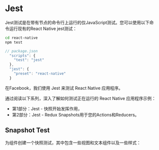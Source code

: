 # Jest

Jest测试是在带有节点的命令行上运行的仅JavaScript测试。您可以使用以下命令运行现有的React Native jest测试：

```sh
cd react-native
npm test
```

```js
// package.json
  "scripts": {
    "test": "jest"
  },
  "jest": {
    "preset": "react-native"
  }
```

在Facebook，我们使用 Jest 来测试 React Native 应用程序。

通过阅读以下系列，深入了解如何测试正在运行的 React Native 应用程序示例：

* 第1部分：Jest - 快照开始发挥作用，
* 第2部分：Jest - Redux Snapshots用于您的Actions和Reducers。

## Snapshot Test

为组件创建一个快照测试，其中包含一些视图和文本组件以及一些样式：